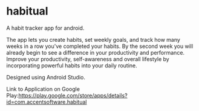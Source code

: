# habitual
A habit tracker app for android.

The app lets you create habits, set weekly goals, and track how many weeks in a row you've completed your habits. 
By the second week you will already begin to see a difference in your productivity and performance. 
Improve your productivity, self-awareness and overall lifestyle by incorporating powerful habits into your daily routine.

Designed using Android Studio. 

Link to Application on Google Play:https://play.google.com/store/apps/details?id=com.accentsoftware.habitual


